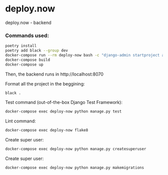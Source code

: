 # deploy.now
deploy.now - backend

### Commands used:
```bash
poetry install
poetry add black --group dev
docker-compose run --rm deploy-now bash -c "django-admin startproject app ."
docker-compose build
docker-compose up
```

Then, the backend runs in http://localhost:8070

Format all the project in the beggining:
```bash
black .
```

Test command (out-of-the-box Django Test Framework):
```bash
docker-compose exec deploy-now python manage.py test
```

Lint command:
```bash
docker-compose exec deploy-now flake8
```

Create super user:
```bash
docker-compose exec deploy-now python manage.py createsuperuser
````

Create super user:
```bash
docker-compose exec deploy-now python manage.py makemigrations
````
